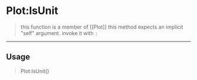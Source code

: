 # Plot:IsUnit
> this function is a member of [[Plot]]
> this method expects an implicit "self" argument. invoke it with `:`
-----
## Usage
> Plot:IsUnit()
